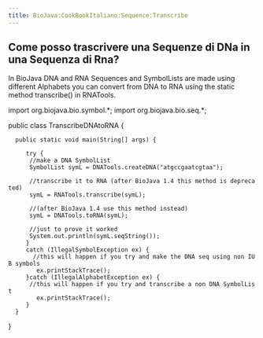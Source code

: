 ```yaml
---
title: BioJava:CookBookItaliano:Sequence:Transcribe
---
```


Come posso trascrivere una Sequenze di DNa in una Sequenza di Rna?
------------------------------------------------------------------

In BioJava DNA and RNA Sequences and SymbolLists are made using
different Alphabets you can convert from DNA to RNA using the static
method transcribe() in RNATools.

<java> import org.biojava.bio.symbol.\*; import org.biojava.bio.seq.\*;

public class TranscribeDNAtoRNA {

`  public static void main(String[] args) {`

`     try {`  
`      //make a DNA SymbolList`  
`      SymbolList symL = DNATools.createDNA("atgccgaatcgtaa");`

`      //transcribe it to RNA (after BioJava 1.4 this method is deprecated)`  
`      symL = RNATools.transcribe(symL);`

`      //(after BioJava 1.4 use this method instead)`  
`      symL = DNATools.toRNA(symL);`  
`      `  
`      //just to prove it worked`  
`      System.out.println(symL.seqString());`  
`     }`  
`     catch (IllegalSymbolException ex) {`  
`       //this will happen if you try and make the DNA seq using non IUB symbols`  
`        ex.printStackTrace();`  
`     }catch (IllegalAlphabetException ex) {`  
`      //this will happen if you try and transcribe a non DNA SymbolList`  
`        ex.printStackTrace();`  
`     }`  
`  }`

} </java>
